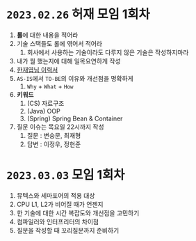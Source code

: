 
# `2023.02.26` 허재 모임 1회차

1. **롤**에 대한 내용을 적어라
2. 기술 스택들도 롤에 엮어서 적어라
   1. 회사에서 사용하는 기술이라도 다루지 않은 기술은 작성하지마라
3. 내가 뭘 했는지에 대해 일목요연하게 작성
5. [한재엽님 이력서](https://jbee.io/about)
6. `AS-IS`에서 `TO-BE`의 이유와 개선점을 명확하게
   1. `Why` + `What` + `How`
7. **키워드**
   1. (CS) 자료구조
   2. (Java) OOP
   3. (Spring) Spring Bean & Container
8. 질문 이슈는 목요일 22시까지 작성
   1. 질문 : 변숭문, 최재형
   2. 답변 : 이정우, 정현준

# `2023.03.03` 모임 1회차 

1. 뮤텍스와 세마포어의 적용 대상
2. CPU L1, L2가 비어질 때가 언젠지
3. 한 기술에 대한 시간 복잡도와 개선점을 고민하기
4. 컴파일러와 인터프리터의 차이점
5. 질문을 작성할 때 꼬리질문까지 준비하기

